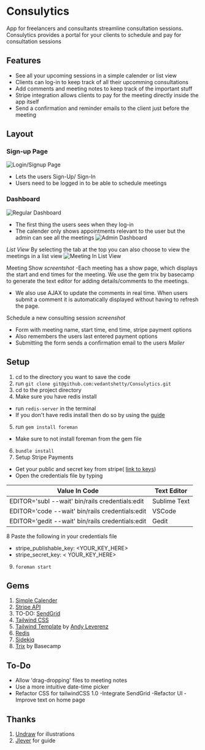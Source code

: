 

# Consulytics

App for freelancers and consultants streamline consultation sessions. Consulytics provides a portal for your clients to schedule and pay for consultation sessions

## Features

 - See all your upcoming sessions in a simple calender or list view
 - Clients can log-in to keep track of all their upcomming consultations
 - Add comments and meeting notes to keep track of the important stuff
 - Stripe integration allows clients to pay for the meeting directly inside the app itself
 - Send a confirmation and reminder emails to the client just before the meeting

## Layout
### Sign-up Page

![Login/Signup Page](https://github.com/vedantshetty/Consulytics/blob/master/Readme-Assets/Login_SignUp.png)
- Lets the users Sign-Up/ Sign-In
- Users need to be logged in to be able to schedule meetings

### Dashboard
![Regular Dashboard](https://github.com/vedantshetty/Consulytics/blob/master/Readme-Assets/Regular_Dashboard.png)

 - The first thing the users sees when they log-in
 - The calender only shows appointments relevant to the user but the admin can see all the meetings
![Admin Dashboard](https://github.com/vedantshetty/Consulytics/blob/master/Readme-Assets/Admin_dashboard.png)


*List View*
By selecting the tab at the top you can also choose to view the meetings in a list view
![Meeting In List View](https://github.com/vedantshetty/Consulytics/blob/master/Readme-Assets/Meeting_List_View.png)

Meeting Show *screentshot*
-Each meeting has a show page, which displays the start and end times for the meeting. We use the gem trix by basecamp to generate the text editor for adding details/comments to the meetings.

- We also use AJAX to update the comments in real time. When users submit a comment it is automatically displayed without having to refresh the page.


Schedule a new consulting session *screenshot*
- Form with meeting name, start time, end time, stripe payment options
- Also remembers the users last entered payment options 
- Submitting the form sends a confirmation email to the users *Mailer*

## Setup

1. cd to the directory you want to save the code
2. run `git clone git@github.com:vedantshetty/Consulytics.git`
3. cd to the project directory
4. Make sure you have redis install
  - run `redis-server` in the terminal
  - If you don't have redis install then do so by using the [guide](http://tutorials.jumpstartlab.com/topics/performance/installing_redis.html)
5. run `gem install foreman`
  - Make sure to not install foreman from the gem file
6. `bundle install`
7. Setup Stripe Payments
  - Get your public and secret key from stripe( [link to keys](https://dashboard.stripe.com/test/apikeys))
  - Open the credentials file by typing

| Value In Code | Text Editor  |
|---------------|--------------|
| EDITOR='subl --wait' bin/rails credentials:edit        | Sublime Text |
| EDITOR='code --wait' bin/rails credentials:edit          | VSCode       |
| EDITOR='gedit --wait' bin/rails credentials:edit         | Gedit        |

8 Paste the following in your credentials file
  - stripe_publishable_key: <YOUR_KEY_HERE>
  - stripe_secret_key: < YOUR_KEY_HERE>

9. `foreman start`

## Gems

 1. [Simple Calender](https://github.com/excid3/simple_calendar)
 2. [Stripe API](https://github.com/stripe/stripe-ruby)
 3. TO-DO: [SendGrid](https://sendgrid.com/docs/for-developers/sending-email/rubyonrails/)
 4. [Tailwind CSS](https://tailwindcss.com/)
 5. [Tailwind Template](https://github.com/justalever/kickoff_tailwind) by [Andy Leverenz](https://www.linkedin.com/in/aleverenz/)
 6. [Redis](https://github.com/redis/redis-rb)
 7. [Sidekiq](https://github.com/mperham/sidekiq)
 8. [Trix](https://github.com/basecamp/trix) by Basecamp
 
 ## To-Do
 - Allow 'drag-dropping' files to meeting notes
- Use a more intuitive date-time picker
- Refactor CSS for tailwindCSS 1.0
-Integrate SendGrid
-Refactor UI
-Improve text on home page


## Thanks

 1. [Undraw](https://undraw.co/) for illustrations
 2. [Jlever](https://github.com/justalever) for guide
